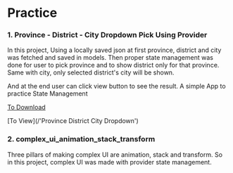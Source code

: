 # Practice
### 1. Province - District - City Dropdown Pick Using Provider
In this project, Using a locally saved json at first province, district and city was fetched and saved in models.
Then proper state management was done for user to pick province and to show district only for that province. 
Same with city, only selected district's city will be shown. 

And at the end user can click view button to see the result. 
A simple App to practice State Management

[To Download](https://github.com/AradhyaNepal/InterviewPractice/releases/tag/Practice-1)

[To View](/'Province District City Dropdown')

### 2. complex_ui_animation_stack_transform

Three pillars of making complex UI are animation, stack and transform. So in this project, complex UI was made with provider state management.
